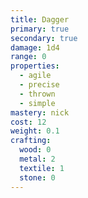```yaml
---
title: Dagger
primary: true
secondary: true
damage: 1d4
range: 0
properties:
  - agile
  - precise
  - thrown
  - simple
mastery: nick
cost: 12
weight: 0.1
crafting:
  wood: 0
  metal: 2
  textile: 1
  stone: 0
---
```


